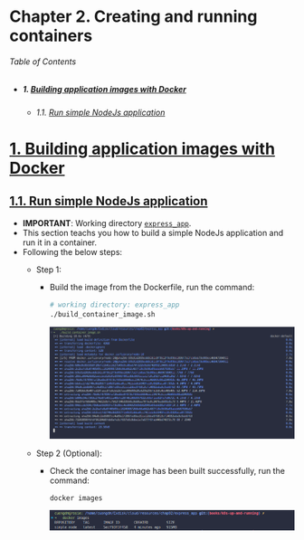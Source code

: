 # Chapter 2. Creating and running containers

###### Table of Contents
  - ##### 1. [Building application images with Docker](#1-building-application-images-with-docker-1)
    - ###### 1.1. [Run simple NodeJs application](#11-run-simple-nodejs-application-1)

# [1. Building application images with Docker](#1-building-application-images-with-docker)
## [1.1. Run simple NodeJs application](#11-run-simple-nodejs-application)
- **IMPORTANT**: Working directory [`express_app`](./../../resources/chap02/express_app/).
- This section teachs you how to build a simple NodeJs application and run it in a container.
- Following the below steps:
  - Step 1:
    - Build the image from the Dockerfile, run the command:
      ```bash
      # working directory: express_app
      ./build_container_image.sh
      ```
      ![](./img/01.png)

  - Step 2 (Optional):
    - Check the container image has been built successfully, run the command:
      ```bash=
      docker images
      ```
      ![](./img/02.png)
